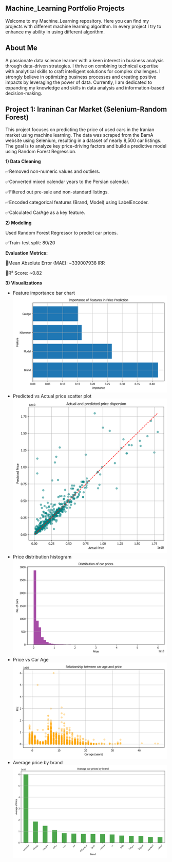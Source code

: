 ## Machine_Learning Portfolio Projects
Welcome to my Machine_Learning repository. Here you can find my projects with different machine learning algorithm. In every project I try to enhance my ability in using different algorithm.

## About Me
A passionate data science learner with a keen interest in business analysis through data-driven strategies. I thrive on combining technical expertise with analytical skills to craft intelligent solutions for complex challenges. I strongly believe in optimizing business processes and creating positive impacts by leveraging the power of data. Currently, I am dedicated to expanding my knowledge and skills in data analysis and information-based decision-making.

## Project 1: Iraninan Car Market (Selenium-Random Forest)

This project focuses on predicting the price of used cars in the Iranian market using machine learning. The data was scraped from the BamA website using Selenium, resulting in a dataset of
nearly 8,500 car listings. The goal is to analyze key price-driving factors and build a predictive model using Random Forest Regression.

**1) Data Cleaning**
   
   ✅Removed non-numeric values and outliers.

   ✅Converted mixed calendar years to the Persian calendar.

   ✅Filtered out pre-sale and non-standard listings.

   ✅Encoded categorical features (Brand, Model) using LabelEncoder.

   ✅Calculated CarAge as a key feature.
   
**2) Modeling**

   Used Random Forest Regressor to predict car prices.

   ✅Train-test split: 80/20

   **Evaluation Metrics:**

   🚨Mean Absolute Error (MAE): ~339007938 IRR

   🚨R² Score: ~0.82
   
**3) Visualizations**
   - Feature importance bar chart
     ![Chart](images/feature_importance.png)
   - Predicted vs Actual price scatter plot
     ![Chart](images/Actual%20and%20predicted%20price%20dispersion.png)
   - Price distribution histogram
     ![Chart](images/Distribution%20of%20car%20prices.png)
   - Price vs Car Age
     ![Chart](images/Relationship%20between%20car%20age%20and%20price.png)
   - Average price by brand
     ![Chart](images/Average%20car%20prices%20by%20brand.png)

     
   



